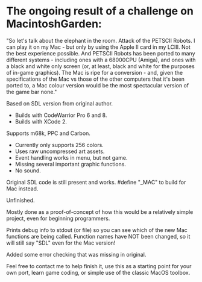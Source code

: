 The ongoing result of a challenge on MacintoshGarden:
===============

"So let's talk about the elephant in the room. Attack of the PETSCII Robots. I can play it on my Mac - but only by using the Apple II card in my LCIII. Not the best experience possible. And PETSCII Robots has been ported to many different systems - including ones with a 68000CPU (Amiga), and ones with a black and white only screen (or, at least, black and white for the purposes of in-game graphics). The Mac is ripe for a conversion - and, given the specifications of the Mac vs those of the other computers that it's been ported to, a Mac colour version would be the most spectacular version of the game bar none."

Based on SDL version from original author.

+ Builds with CodeWarrior Pro 6 and 8.
+ Builds with XCode 2.

Supports m68k, PPC and Carbon.

+ Currently only supports 256 colors.
+ Uses raw uncompressed art assets.
+ Event handling works in menu, but not game.
+ Missing several important graphic functions.
+ No sound.

Original SDL code is still present and works.  #define "_MAC" to build for Mac instead.

Unfinished.  

Mostly done as a proof-of-concept of how this would be a relatively simple project, even for beginning programmers.

Prints debug info to stdout (or file) so you can see which of the new Mac functions are being called.  Function names have NOT been changed, so it will still say "SDL" even for the Mac version!

Added some error checking that was missing in original.

Feel free to contact me to help finish it, use this as a starting point for your own port, learn game coding, or simple use of the classic MacOS toolbox.
